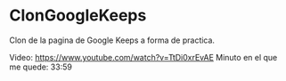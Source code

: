 # ClonGoogleKeeps
Clon de la pagina de Google Keeps a forma de practica.

Video: https://www.youtube.com/watch?v=TtDi0xrEvAE
Minuto en el que me quede: 33:59
